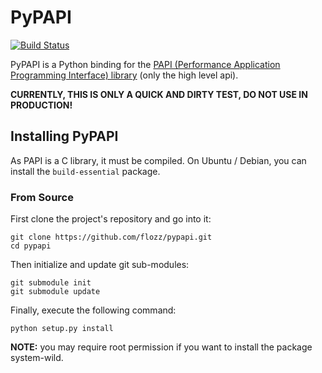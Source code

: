 # PyPAPI

[![Build Status](https://travis-ci.org/flozz/pypapi.svg?branch=master)](https://travis-ci.org/flozz/pypapi)

PyPAPI is a Python binding for the [PAPI (Performance Application Programming
Interface) library][libpapi] (only the high level api).

**CURRENTLY, THIS IS ONLY A QUICK AND DIRTY TEST, DO NOT USE IN PRODUCTION!**

## Installing PyPAPI

As PAPI is a C library, it must be compiled. On Ubuntu / Debian, you can
install the `build-essential` package.

### From Source

First clone the project's repository and go into it:

    git clone https://github.com/flozz/pypapi.git
    cd pypapi

Then initialize and update git sub-modules:

    git submodule init
    git submodule update

Finally, execute the following command:

    python setup.py install

__NOTE:__ you may require root permission if you want to install the package
system-wild.

[libpapi]: http://icl.cs.utk.edu/papi/index.html
